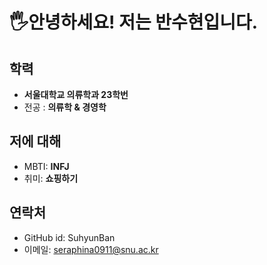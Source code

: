 # 🖐️안녕하세요! 저는 반수현입니다. 

## 학력
- **서울대학교 의류학과 23학번**
- 전공 : **의류학 & 경영학**

## 저에 대해
- MBTI: **INFJ**
- 취미: **쇼핑하기**

## 연락처
- GitHub id: SuhyunBan
- 이메일: seraphina0911@snu.ac.kr
